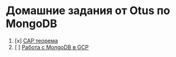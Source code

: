 # Домашние задания от Otus по MongoDB

1. [x] [CAP теорема](/hw01)
2. [ ] [Работа с MongoDB в GCP](/hw02)
